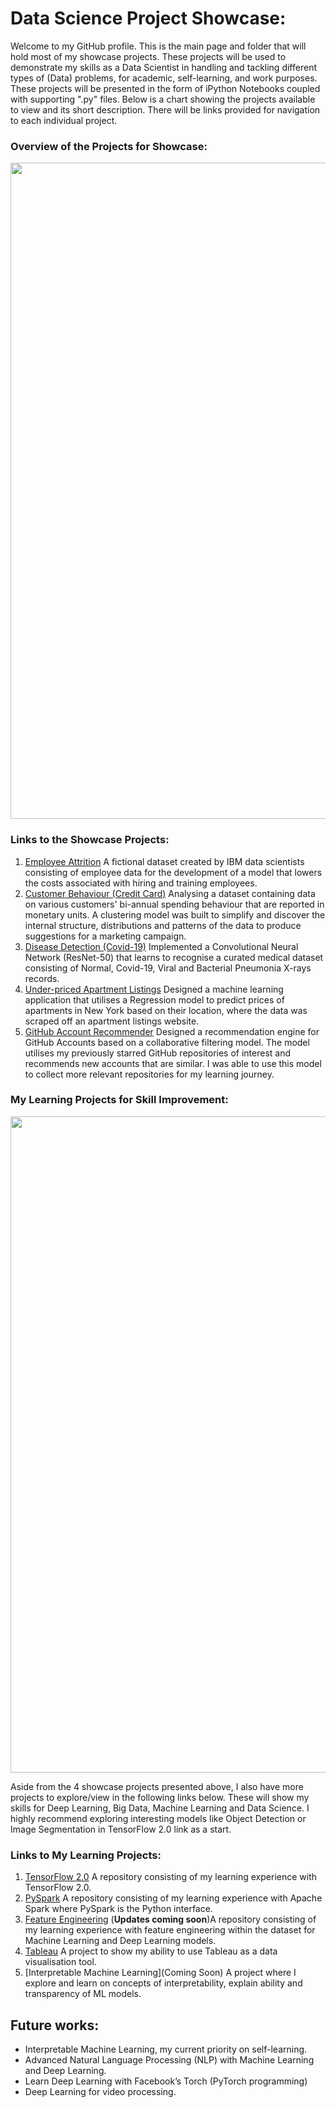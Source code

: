 # Data Science Project Showcase:

Welcome to my GitHub profile. This is the main page and folder that will hold most of my showcase projects. These projects will be used to demonstrate my skills as a Data Scientist in handling and tackling different types of (Data) problems, for academic, self-learning, and work purposes. These projects will be presented in the form of iPython Notebooks coupled with supporting ".py" files.
Below is a chart showing the projects available to view and its short description. There will be links provided for navigation to each individual project. 

### Overview of the Projects for Showcase:
<img src="Display Images/.PNG " width="1050">

### Links to the Showcase Projects:
1. 	[Employee Attrition](https://github.com/ylee9107/DataScience_Projects/tree/main/Project%201%20-%20Employee%20Attrition) A fictional dataset created by IBM data scientists consisting of employee data for the development of a model that lowers the costs associated with hiring and training employees.
2. 	[Customer Behaviour (Credit Card)](https://github.com/ylee9107/DataScience_Projects/tree/main/Project%202%20-%20Customer%20Behaviour_CreditCards) Analysing a dataset containing data on various customers' bi-annual spending behaviour that are reported in monetary units. A clustering model was built to simplify and discover the internal structure, distributions and patterns of the data to produce suggestions for a marketing campaign.
3.  [Disease Detection (Covid-19)](https://github.com/ylee9107/DataScience_Projects/tree/main/Project%203%20-%20Disease%20Detection_COVID19) Implemented a Convolutional Neural Network (ResNet-50) that learns to recognise a curated medical dataset consisting of Normal, Covid-19, Viral and Bacterial Pneumonia X-rays records.
4. 	[Under-priced Apartment Listings](https://github.com/ylee9107/DataScience_Projects/tree/main/Project%204%20-%20Underpriced%20Apartment%20Listings) Designed a machine learning application that utilises a Regression model to predict prices of apartments in New York based on their location, where the data was scraped off an apartment listings website.
5. 	[GitHub Account Recommender](https://github.com/ylee9107/DataScience_Projects/tree/main/Project%205%20-%20Recommendation%20Engine_GithubProfiles) Designed a recommendation engine for GitHub Accounts based on a collaborative filtering model. The model utilises my previously starred GitHub repositories of interest and recommends new accounts that are similar. I was able to use this model to collect more relevant repositories for my learning journey.

### My Learning Projects for Skill Improvement:
<img src="Display Images/.PNG " width="1050">

Aside from the 4 showcase projects presented above, I also have more projects to explore/view in the following links below. These will show my skills for Deep Learning, Big Data, Machine Learning and Data Science. I highly recommend exploring interesting models like Object Detection or Image Segmentation in TensorFlow 2.0 link as a start.

### Links to My Learning Projects:
1.	[TensorFlow 2.0](https://github.com/ylee9107/ComputerVisionTensorFlow2_myLearning) A repository consisting of my learning experience with TensorFlow 2.0.
2.	[PySpark](https://github.com/ylee9107/PySpark_myLearning) A repository consisting of my learning experience with Apache Spark where PySpark is the Python interface.
3.	[Feature Engineering]( https://github.com/ylee9107/FeatureEngineering_myLearning) (__Updates coming soon__)A repository consisting of my learning experience with feature engineering within the dataset for Machine Learning and Deep Learning models.
4.	[Tableau](https://github.com/ylee9107/Visual-Analytics-Project-1-footballResults) A project to show my ability to use Tableau as a data visualisation tool. 
5. 	[Interpretable Machine Learning](Coming Soon) A project where I explore and learn on concepts of interpretability, explain ability and transparency of ML models.

## Future works:
-	Interpretable Machine Learning, my current priority on self-learning. 
- Advanced Natural Language Processing (NLP) with Machine Learning and Deep Learning.
-	Learn Deep Learning with Facebook’s Torch (PyTorch programming)
-	Deep Learning for video processing.
